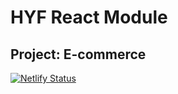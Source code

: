 # HYF React Module

## Project: E-commerce

[![Netlify Status](https://api.netlify.com/api/v1/badges/21120985-fbe9-4d3f-b98e-f81475254bd4/deploy-status)](https://app.netlify.com/sites/week1-assignment-tenzin/deploys)
